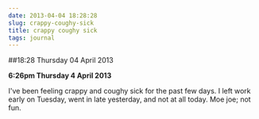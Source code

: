 ```yaml
---
date: 2013-04-04 18:28:28
slug: crappy-coughy-sick
title: crappy coughy sick
tags: journal
---
```


##18:28 Thursday 04 April 2013

**6:26pm Thursday 4 April 2013**

I've been feeling crappy and coughy sick for the past few days.  I left work early on Tuesday, went in late yesterday, and not at all today. Moe joe; not fun.
